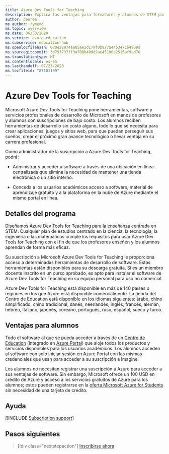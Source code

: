 ```yaml
---
title: Azure Dev Tools for Teaching
description: Explica las ventajas para formadores y alumnos de STEM para el programa Azure Dev Tools for Teaching.
author: denrea
ms.author: rymend
ms.topic: overview
ms.date: 06/30/2020
ms.service: azure-education
ms.subservice: education-hub
ms.openlocfilehash: 680e22974aa85ae2d179f0b927a44b3471b4939d
ms.sourcegitcommit: 3d79f737ff34708b48dd2ae45100e2516af9ed78
ms.translationtype: HT
ms.contentlocale: es-ES
ms.lasthandoff: 07/23/2020
ms.locfileid: "87101199"
---
```

# <a name="what-is-azure-dev-tools-for-teaching"></a>Azure Dev Tools for Teaching

Microsoft Azure Dev Tools for Teaching pone herramientas, software y servicios profesionales de desarrollo de Microsoft en manos de profesores y alumnos con suscripciones de bajo costo. Los alumnos reciben herramientas de desarrollo sin costo alguno, todo lo que se necesita para crear aplicaciones, juegos y sitios web, para que puedan perseguir sus sueños, crear el próximo gran avance tecnológico o llevar ventaja en su carrera profesional.

Como administrador de la suscripción a Azure Dev Tools for Teaching, podrá:

- Administrar y acceder a software a través de una ubicación en línea centralizada que elimina la necesidad de mantener una tienda electrónica o un sitio interno.

- Conceda a los usuarios académicos acceso a software, material de aprendizaje gratuito y a la plataforma en la nube de Azure mediante el mismo portal en línea.

## <a name="program-details"></a>Detalles del programa

Diseñamos Azure Dev Tools for Teaching para la enseñanza centrada en STEM. Cualquier plan de estudios centrado en la ciencia, la tecnología, la ingeniería o las matemáticas cumple los requisitos para usar Azure Dev Tools for Teaching con el fin de que los profesores enseñen y los alumnos aprendan de forma más eficaz. 

Su suscripción a Microsoft Azure Dev Tools for Teaching le proporciona acceso a determinadas herramientas de desarrollo de software. Estas herramientas están disponibles para su descarga gratuita. Si es un miembro docente inscrito en un curso aprobado, es apto para instalar el software de Azure Dev Tools for Teaching en su equipo personal para uso no comercial.

Azure Dev Tools for Teaching está disponible en más de 140 países o regiones en los que Azure está disponible comercialmente. La tienda del Centro de Education está disponible en los idiomas siguientes: árabe, chino simplificado, chino tradicional, danés, neerlandés, inglés, francés, alemán, hebreo, italiano, japonés, coreano, portugués, ruso, español, sueco y turco.

## <a name="student-benefits"></a>Ventajas para alumnos

Todo el software al que se pueda acceder a través de un [Centro de Education](https://azureforeducation.microsoft.com/devtools) (integrado en [Azure Portal](https://portal.azure.com/)) que aloje todos los productos y servicios disponibles para los usuarios académicos. Los alumnos acceden al software con solo iniciar sesión en Azure Portal con las mismas credenciales que usan para acceder a su suscripción a Imagine.

Los alumnos no necesitan registrar una suscripción a Azure para acceder a sus ventajas de software. Sin embargo, Microsoft ofrece un 100 USD en crédito de Azure y acceso a los servicios gratuitos de Azure para los alumnos; estos pueden registrarse en la [oferta Microsoft Azure for Students](azure-students-program.md) sin necesidad de una tarjeta de crédito.

## <a name="getting-help"></a>Ayuda

[!INCLUDE [Subscription support](../../../includes/edu-dev-tools-program-support.md)]

## <a name="next-steps"></a>Pasos siguientes

> [!div class="nextstepaction"]
> [Inscribirse ahora](enroll-renew-subscription.md)
